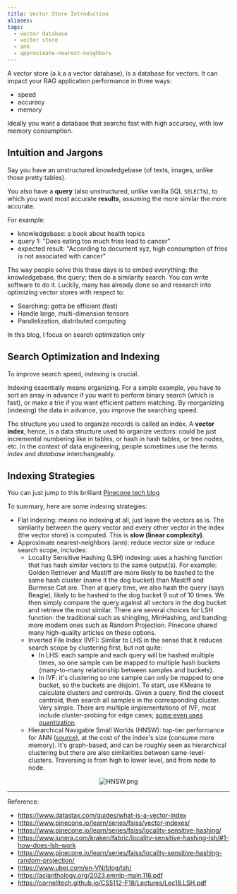```yaml
---
title: Vector Store Introduction
aliases:
tags:
  - vector database
  - vector store
  - ann
  - approximate-nearest-neighbors
---
```


A vector store (a.k.a a vector database), is a database for vectors. It can impact your RAG application performance in three ways:
- speed 
- accuracy
- memory

Ideally you want a database that searchs fast with high accuracy, with low memory consumption.

## Intuition and Jargons

Say you have an unstructured knowledgebase (of texts, images, unlike those pretty tables).

You also have a **query** (also unstructured, unlike vanilla SQL `SELECT`s), to which you want most accurate **results**, assuming the more similar the more accurate.

For example: 
- knowledgebase: a book about health topics
- query 1: "Does eating too much fries lead to cancer"
- expected result: "According to document xyz, high consumption of fries is not associated with cancer"

The way people solve this these days is to embed everything: the knowledgebase, the query; then do a similarity search. You can write software to do it. Luckily, many has already done so and research into optimizing vector stores with respect to:
- Searching: gotta be efficient (fast)
- Handle large, multi-dimension tensors
- Parallelization, distributed computing

In this blog, I focus on search optimization only

## Search Optimization and Indexing

To improve search speed, indexing is crucial.

Indexing essentially means organizing. For a simple example, you have to sort an array in advance if you want to perform binary search (which is fast), or make a trie if you want efficient pattern matching. By reorganizing (indexing) the data in advance, you improve the searching speed.

The structure you used to organize records is called an index. A **vector index**, hence, is a data structure used to organize vectors: could be just incremental numbering like in tables, or hash in hash tables, or tree nodes, etc. In the context of data engineering, people sometimes use the terms *index* and *database* interchangeably.

## Indexing Strategies

You can just jump to this brilliant [Pinecone tech blog](https://www.pinecone.io/learn/series/faiss/vector-indexes/)

To summary, here are some indexing strategies:
- Flat indexing: means no indexing at all, just leave the vectors as is. The similarity between the query vector and every other vector in the index (the vector store) is computed. This is **slow (linear complexity)**.
- Approximate nearest-neighbors (ann): reduce vector size or reduce search scope, includes:
    - Locality Sensitive Hashing (LSH) indexing: uses a hashing function that has hash similar vectors to the same output(s). For example: Golden Retriever and Mastiff are more likely to be hashed to the same hash cluster (name it the dog bucket) than Mastiff and Burmese Cat are. Then at query time, we also hash the query (says Beagle), likely to be hashed to the dog bucket 9 out of 10 times. We then simply compare the query against all vectors in the dog bucket and retrieve the most similar. 
    There are several choices for LSH function: the traditional such as shingling, MinHashing, and banding; more modern ones such as Random Projection. Pinecone shared many high-quality articles on these options.
    - Inverted File Index (IVF): Similar to LHS in the sense that it reduces search scope by clustering first, but not quite:
        - In LHS: each sample and each query will be hashed multiple times, so one sample can be mapped to multiple hash buckets (many-to-many relationship between samples and buckets). 
        - In IVF: it's clustering so one sample can only be mapped to one bucket, so the buckets are disjoint. To start, use KMeans to calculate clusters and centroids. Given a query, find the closest centroid, then search all samples in the corresponding cluster. Very simple. There are multiple implementations of IVF, most include cluster-probing for edge cases; [some even uses quantization](https://aclanthology.org/2023.emnlp-main.116.pdf). 
    - Hierarchical Navigable Small Worlds (HNSW): top-tier performance for ANN ([source](https://github.com/erikbern/ann-benchmarks)), at the cost of the index's size (consume more memory). It's graph-based, and can be roughly seen as hierarchical clustering but there are also similarities between same-level-clusters. Traversing is from high to lower level, and from node to node.

<p align="center">
  <img src="attachments/HNSW.png" alt="HNSW.png"/>
</p>

---
Reference:
- https://www.datastax.com/guides/what-is-a-vector-index
- https://www.pinecone.io/learn/series/faiss/vector-indexes/
- https://www.pinecone.io/learn/series/faiss/locality-sensitive-hashing/
- https://www.iunera.com/kraken/fabric/locality-sensitive-hashing-lsh/#1-how-does-lsh-work
- https://www.pinecone.io/learn/series/faiss/locality-sensitive-hashing-random-projection/
- https://www.uber.com/en-VN/blog/lsh/
- https://aclanthology.org/2023.emnlp-main.116.pdf
- https://cornelltech.github.io/CS5112-F18/Lectures/Lec18.LSH.pdf
